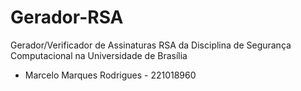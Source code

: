 # Gerador-RSA
Gerador/Verificador de Assinaturas RSA da Disciplina de Segurança Computacional na Universidade de Brasília

- Marcelo Marques Rodrigues - 221018960